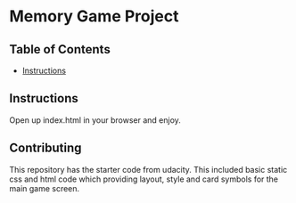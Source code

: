 # Memory Game Project

## Table of Contents

* [Instructions](#instructions)

## Instructions

Open up index.html in your browser and enjoy.

## Contributing

This repository has the starter code from udacity.
This included basic static css and html code which providing layout, style and card symbols for the main game screen.